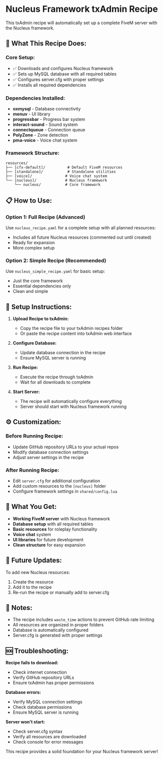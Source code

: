 # Nucleus Framework txAdmin Recipe

This txAdmin recipe will automatically set up a complete FiveM server with the Nucleus framework.

## 🚀 **What This Recipe Does:**

### **Core Setup:**
- ✅ Downloads and configures Nucleus framework
- ✅ Sets up MySQL database with all required tables
- ✅ Configures server.cfg with proper settings
- ✅ Installs all required dependencies

### **Dependencies Installed:**
- **oxmysql** - Database connectivity
- **menuv** - UI library
- **progressbar** - Progress bar system
- **interact-sound** - Sound system
- **connectqueue** - Connection queue
- **PolyZone** - Zone detection
- **pma-voice** - Voice chat system

### **Framework Structure:**
```
resources/
├── [cfx-default]/          # Default FiveM resources
├── [standalone]/           # Standalone utilities
├── [voice]/               # Voice chat system
└── [nucleus]/             # Nucleus framework
    └── nucleus/           # Core framework
```

## 📋 **How to Use:**

### **Option 1: Full Recipe (Advanced)**
Use `nucleus_recipe.yaml` for a complete setup with all planned resources:
- Includes all future Nucleus resources (commented out until created)
- Ready for expansion
- More complex setup

### **Option 2: Simple Recipe (Recommended)**
Use `nucleus_simple_recipe.yaml` for basic setup:
- Just the core framework
- Essential dependencies only
- Clean and simple

## 🔧 **Setup Instructions:**

1. **Upload Recipe to txAdmin:**
   - Copy the recipe file to your txAdmin recipes folder
   - Or paste the recipe content into txAdmin web interface

2. **Configure Database:**
   - Update database connection in the recipe
   - Ensure MySQL server is running

3. **Run Recipe:**
   - Execute the recipe through txAdmin
   - Wait for all downloads to complete

4. **Start Server:**
   - The recipe will automatically configure everything
   - Server should start with Nucleus framework running

## ⚙️ **Customization:**

### **Before Running Recipe:**
- Update GitHub repository URLs to your actual repos
- Modify database connection settings
- Adjust server settings in the recipe

### **After Running Recipe:**
- Edit `server.cfg` for additional configuration
- Add custom resources to the `[nucleus]` folder
- Configure framework settings in `shared/config.lua`

## 🎯 **What You Get:**

- **Working FiveM server** with Nucleus framework
- **Database setup** with all required tables
- **Basic resources** for roleplay functionality
- **Voice chat** system
- **UI libraries** for future development
- **Clean structure** for easy expansion

## 🔄 **Future Updates:**

To add new Nucleus resources:
1. Create the resource
2. Add it to the recipe
3. Re-run the recipe or manually add to server.cfg

## 📝 **Notes:**

- The recipe includes `waste_time` actions to prevent GitHub rate limiting
- All resources are organized in proper folders
- Database is automatically configured
- Server.cfg is generated with proper settings

## 🆘 **Troubleshooting:**

**Recipe fails to download:**
- Check internet connection
- Verify GitHub repository URLs
- Ensure txAdmin has proper permissions

**Database errors:**
- Verify MySQL connection settings
- Check database permissions
- Ensure MySQL server is running

**Server won't start:**
- Check server.cfg syntax
- Verify all resources are downloaded
- Check console for error messages

This recipe provides a solid foundation for your Nucleus framework server!

